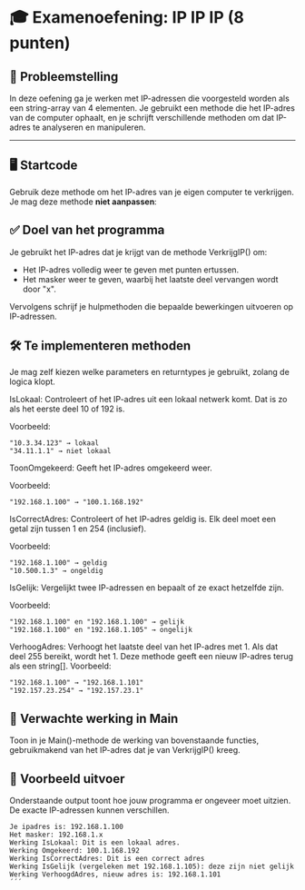# 🎓 Examenoefening: IP IP IP (8 punten)

## 🧩 Probleemstelling
In deze oefening ga je werken met IP-adressen die voorgesteld worden als een string-array van 4 elementen. Je gebruikt een methode die het IP-adres van de computer ophaalt, en je schrijft verschillende methoden om dat IP-adres te analyseren en manipuleren.

---

## 🖥️ Startcode

Gebruik deze methode om het IP-adres van je eigen computer te verkrijgen. Je mag deze methode **niet aanpassen**:

## ✅ Doel van het programma
Je gebruikt het IP-adres dat je krijgt van de methode VerkrijgIP() om:
- Het IP-adres volledig weer te geven met punten ertussen.
- Het masker weer te geven, waarbij het laatste deel vervangen wordt door "x".

Vervolgens schrijf je hulpmethoden die bepaalde bewerkingen uitvoeren op IP-adressen.

## 🛠️ Te implementeren methoden
Je mag zelf kiezen welke parameters en returntypes je gebruikt, zolang de logica klopt.

IsLokaal: Controleert of het IP-adres uit een lokaal netwerk komt. Dat is zo als het eerste deel 10 of 192 is.

Voorbeeld:
```
"10.3.34.123" → lokaal
"34.11.1.1" → niet lokaal
```
ToonOmgekeerd: Geeft het IP-adres omgekeerd weer.

Voorbeeld:
```
"192.168.1.100" → "100.1.168.192"
```
IsCorrectAdres: Controleert of het IP-adres geldig is. Elk deel moet een getal zijn tussen 1 en 254 (inclusief).

Voorbeeld:
```
"192.168.1.100" → geldig
"10.500.1.3" → ongeldig
```
IsGelijk: Vergelijkt twee IP-adressen en bepaalt of ze exact hetzelfde zijn.

Voorbeeld:
```
"192.168.1.100" en "192.168.1.100" → gelijk
"192.168.1.100" en "192.168.1.105" → ongelijk
```
VerhoogAdres: Verhoogt het laatste deel van het IP-adres met 1. Als dat deel 255 bereikt, wordt het 1.
Deze methode geeft een nieuw IP-adres terug als een string[].
Voorbeeld:
```
"192.168.1.100" → "192.168.1.101"
"192.157.23.254" → "192.157.23.1"
```

## 🧪 Verwachte werking in Main
Toon in je Main()-methode de werking van bovenstaande functies, gebruikmakend van het IP-adres dat je van VerkrijgIP() kreeg.

## 💬 Voorbeeld uitvoer
Onderstaande output toont hoe jouw programma er ongeveer moet uitzien. De exacte IP-adressen kunnen verschillen.

```
Je ipadres is: 192.168.1.100
Het masker: 192.168.1.x
Werking IsLokaal: Dit is een lokaal adres.
Werking Omgekeerd: 100.1.168.192
Werking IsCorrectAdres: Dit is een correct adres
Werking IsGelijk (vergeleken met 192.168.1.105): deze zijn niet gelijk
Werking VerhoogdAdres, nieuw adres is: 192.168.1.101
´´´
